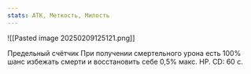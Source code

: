 ```yaml
---
stats: АТК, Меткость, Милость
---
```

![[Pasted image 20250209125121.png]]

Предельный счётчик
При получении смертельного урона есть 100% шанс избежать смерти и восстановить себе 0,5% макс. HP. CD: 60 с.